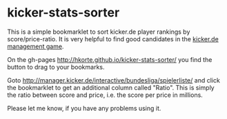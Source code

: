 kicker-stats-sorter
===================

This is a simple bookmarklet to sort kicker.de player rankings by score/price-ratio. It is very helpful to find good candidates in the [kicker.de management game](http://www.kicker.de/games/startseite/gamesstartseite.html).

On the gh-pages http://hkorte.github.io/kicker-stats-sorter/ you find the button to drag to your bookmarks.

Goto http://manager.kicker.de/interactive/bundesliga/spielerliste/ and click the bookmarklet to get an additional column called "Ratio". This is simply the ratio between score and price, i.e. the score per price in millions.

Please let me know, if you have any problems using it.